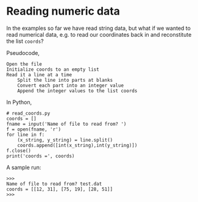 # Reading numeric data

In the examples so far we have read string data, but what if we wanted
to read numerical data, e.g. to read our coordinates back in and
reconstitute the list `coords`?

Pseudocode,

    Open the file
    Initialize coords to an empty list
    Read it a line at a time
        Split the line into parts at blanks
        Convert each part into an integer value
        Append the integer values to the list coords

In Python,

    # read_coords.py
    coords = []
    fname = input('Name of file to read from? ')
    f = open(fname, 'r')
    for line in f:
        (x_string, y_string) = line.split()
        coords.append([int(x_string),int(y_string)])
    f.close()
    print('coords =', coords)

A sample run:

    >>> 
    Name of file to read from? test.dat
    coords = [[12, 31], [75, 19], [28, 51]]
    >>> 
